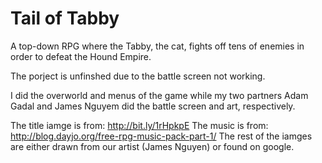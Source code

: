 Tail of Tabby
=============
A top-down RPG where the Tabby, the cat, fights off tens of enemies in order to defeat the Hound Empire.

The porject is unfinshed due to the battle screen not working.

I did the overworld and menus of the game while my two partners Adam Gadal and James Nguyem did the battle screen and art, respectively.

The title iamge is from: http://bit.ly/1rHpkpE
The music is from: http://blog.dayjo.org/free-rpg-music-pack-part-1/
The rest of the iamges are either drawn from our artist (James Nguyen) or found on google.
